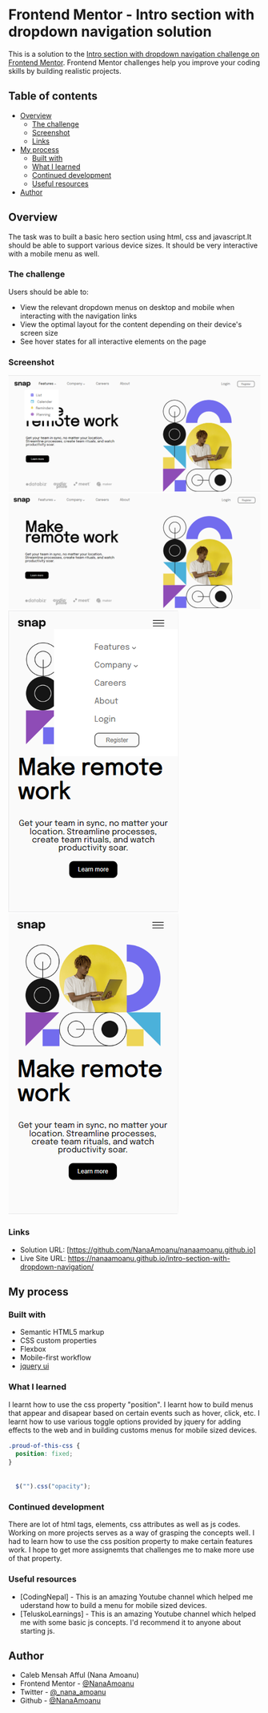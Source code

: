 # Frontend Mentor - Intro section with dropdown navigation solution

This is a solution to the [Intro section with dropdown navigation challenge on Frontend Mentor](https://www.frontendmentor.io/challenges/intro-section-with-dropdown-navigation-ryaPetHE5). Frontend Mentor challenges help you improve your coding skills by building realistic projects.  

## Table of contents

- [Overview](#overview)
  - [The challenge](#the-challenge)
  - [Screenshot](#screenshot)
  - [Links](#links)
- [My process](#my-process)
  - [Built with](#built-with)
  - [What I learned](#what-i-learned)
  - [Continued development](#continued-development)
  - [Useful resources](#useful-resources)
- [Author](#author)

## Overview
  The task was to built a basic hero section using html, css and javascript.It should be able to support various device sizes. It should be very interactive with a mobile menu as well.

### The challenge

Users should be able to:

- View the relevant dropdown menus on desktop and mobile when interacting with the navigation links
- View the optimal layout for the content depending on their device's screen size
- See hover states for all interactive elements on the page

### Screenshot

![](./screenshot/desktop%20view%20active.png)
![](./screenshot/desktop%20view.png)
![](./screenshot/mobile%20view%20active.png)
![](./screenshot/mobile%20view.png)

### Links

- Solution URL: [https://github.com/NanaAmoanu/nanaamoanu.github.io]
- Live Site URL: https://nanaamoanu.github.io/intro-section-with-dropdown-navigation/

## My process

### Built with

- Semantic HTML5 markup
- CSS custom properties
- Flexbox
- Mobile-first workflow
- [jquery ui](https://jqueryui.com)

### What I learned

I learnt how to use the css property "position".
I learnt how to build menus that appear and disapear based on certain events such as hover, click, etc.
I learnt how to use various toggle options provided by jquery for adding effects to the web and in building customs menus for mobile sized devices.


```css
.proud-of-this-css {
  position: fixed;
}
```
```js

  $("").css("opacity");

```
### Continued development

There are lot of html tags, elements, css attributes as well as js codes. Working on more projects serves as a way of grasping the concepts well.
I had to learn how to use the css position property to make certain features work. I hope to get more assignemts that challenges me to make more use of that property.

### Useful resources

- [CodingNepal] - This is an amazing Youtube channel which helped me uderstand how to build a menu for mobile sized devices.
- [TeluskoLearnings] - This is an amazing Youtube channel which helped me with some basic js concepts. I'd recommend it to anyone about starting js.


## Author

- Caleb Mensah Afful (Nana Amoanu)
- Frontend Mentor - [@NanaAmoanu](https://www.frontendmentor.io/profile/NanaAmoanu)
- Twitter - [@_nana_amoanu](https://www.twitter.com/_nana_amoanu)
- Github - [@NanaAmoanu](https://www.github.com/NanaAmoanu)
